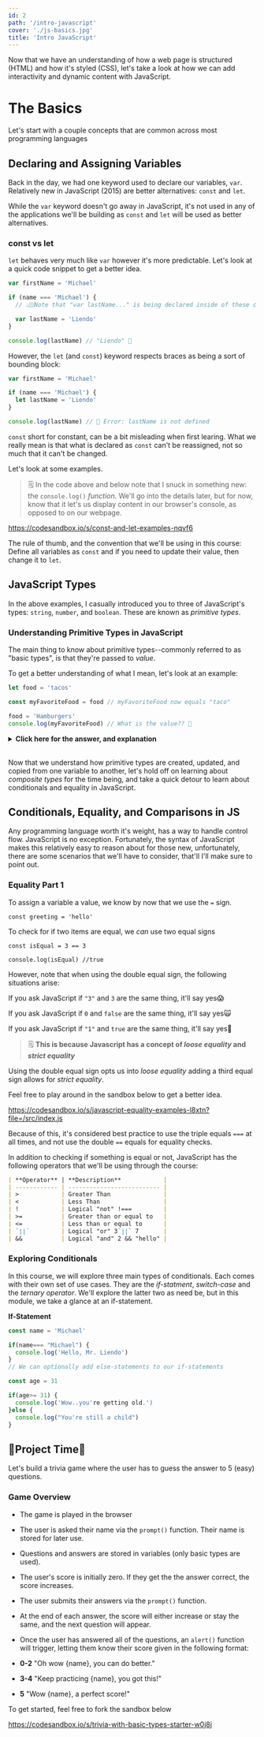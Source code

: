 ```yaml
---
id: 2
path: '/intro-javascript'
cover: './js-basics.jpg'
title: 'Intro JavaScript'
---
```


Now that we have an understanding of how a web page is structured (HTML) and how it's styled (CSS), let's take a look at how we can add interactivity and dynamic content with JavaScript.

# The Basics

Let's start with a couple concepts that are common across most programming languages

## Declaring and Assigning Variables

Back in the day, we had one keyword used to declare our variables, `var`. Relatively new in JavaScript (2015) are better alternatives: `const` and `let`.

While the `var` keyword doesn't go away in JavaScript, it's not used in any of the applications we'll be building as `const` and `let` will be used as better alternatives.

### const vs let

`let` behaves very much like `var` however it's more predictable. Let's look at a quick code snippet to get a better idea.

```js
var firstName = 'Michael'

if (name === 'Michael') {
  // 👆🏽Note that "var lastName..." is being declared inside of these curly braces

  var lastName = 'Liendo'
}

console.log(lastName) // "Liendo" 🤔
```

However, the `let` (and `const`) keyword respects braces as being a sort of bounding block:

```js
var firstName = 'Michael'

if (name === 'Michael') {
  let lastName = 'Liendo'
}

console.log(lastName) // 🚨 Error: lastName is not defined
```

`const` short for constant, can be a bit misleading when first learing. What we really mean is that what is declared as `const` can't be reassigned, not so much that it can't be changed.

Let's look at some examples.

> 🗒️ In the code above and below note that I snuck in something new: the `console.log()` _function_. We'll go into the details later, but for now, know that it let's us display content in our browser's console, as opposed to on our webpage.

https://codesandbox.io/s/const-and-let-examples-nqvf6

The rule of thumb, and the convention that we'll be using in this course: Define all variables as `const` and if you need to update their value, then change it to `let`.

## JavaScript Types

In the above examples, I casually introduced you to three of JavaScript's types: `string`, `number`, and `boolean`. These are known as _primitive types_.

### Understanding Primitive Types in JavaScript

The main thing to know about primitive types--commonly referred to as "basic types", is that they're passed to _value_.

To get a better understanding of what I mean, let's look at an example:

```js
let food = 'tacos'

const myFavoriteFood = food // myFavoriteFood now equals "taco"

food = 'Hamburgers'
console.log(myFavoriteFood) // What is the value?? 🧐
```

<details>
  <summary><b>Click here for the answer, and explanation</b></summary>
  <p>tacos</p>
  <p>Because <i>strings</i> , <i>booleans</i>, and <i>numbers</i> don't take a lot of memory to create, a copy of the the value is made, as opposed to a direct link.</p>
</details>
<br/>

Now that we understand how primitive types are created, updated, and copied from one variable to another, let's hold off on learning about _composite types_ for the time being, and take a quick detour to learn about conditionals and equality in JavaScript.

## Conditionals, Equality, and Comparisons in JS

Any programming language worth it's weight, has a way to handle control flow. JavaScript is no exception. Fortunately, the syntax of JavaScript makes this relatively easy to reason about for those new, unfortunately, there are some scenarios that we'll have to consider, that'll I'll make sure to point out.

### Equality Part 1

To assign a variable a value, we know by now that we use the `=` sign.

`const greeting = 'hello'`

To check for if two items are equal, we _can_ use two equal signs

`const isEqual = 3 == 3`

`console.log(isEqual) //true`

However, note that when using the double equal sign, the following situations arise:

If you ask JavaScript if `"3"` and `3` are the same thing, it'll say yes😱

If you ask JavaScript if `0` and `false` are the same thing, it'll say yes🙀

If you ask JavaScript if `"1"` and `true` are the same thing, it'll say yes🤔

> 🗒️ **This is because Javascript has a concept of _loose equality_ and _strict equality_**

Using the double equal sign opts us into _loose equality_ adding a third equal sign allows for _strict equality_.

Feel free to play around in the sandbox below to get a better idea.

https://codesandbox.io/s/javascript-equality-examples-l8xtn?file=/src/index.js

Because of this, it's considered best practice to use the triple equals `===` at all times, and not use the double `==` equals for equality checks.

In addition to checking if something is equal or not, JavaScript has the following operators that we'll be using through the course:

```md
| **Operator** | **Description**            |
| ------------ | -------------------------- |
| >            | Greater Than               |
| <            | Less Than                  |
| !            | Logical "not" !===         |
| >=           | Greater than or equal to   |
| <=           | Less than or equal to      |
| `||`         | Logical "or" 3`||` 7       |
| &&           | Logical "and" 2 && "hello" |
```

### Exploring Conditionals

In this course, we will explore three main types of conditionals. Each comes with their own set of use cases. They are the _if-statment_, _switch-case_ and the _ternary operator_. We'll explore the latter two as need be, but in this module, we take a glance at an if-statement.

**If-Statement**

```js
const name = 'Michael'

if(name=== "Michael") {
  console.log('Hello, Mr. Liendo')
}
// We can optionally add else-statements to our if-statements

const age = 31

if(age>= 31) {
  console.log('Wow..you're getting old.')
}else {
  console.log("You're still a child")
}
```

## 🚨Project Time🚨

Let's build a trivia game where the user has to guess the answer to 5 (easy) questions.

### Game Overview

- The game is played in the browser
- The user is asked their name via the `prompt()` function. Their name is stored for later use.
- Questions and answers are stored in variables (only basic types are used).
- The user's score is initially zero. If they get the the answer correct, the score increases.
- The user submits their answers via the `prompt()` function.
- At the end of each answer, the score will either increase or stay the same, and the next question will appear.
- Once the user has answered all of the questions, an `alert()` function will trigger, letting them know their score given in the following format:

- **0-2** "Oh wow {name}, you can do better."
- **3-4** "Keep practicing {name}, you got this!"
- **5** "Wow {name}, a perfect score!"

To get started, feel free to fork the sandbox below

https://codesandbox.io/s/trivia-with-basic-types-starter-w0j8j
